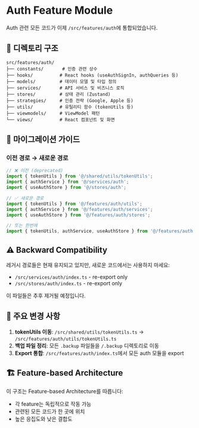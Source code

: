 # Auth Feature Module

Auth 관련 모든 코드가 이제 `/src/features/auth`에 통합되었습니다.

## 📁 디렉토리 구조

```
src/features/auth/
├── constants/       # 인증 관련 상수
├── hooks/          # React hooks (useAuthSignIn, authQueries 등)
├── models/         # 데이터 모델 및 타입 정의
├── services/       # API 서비스 및 비즈니스 로직
├── stores/         # 상태 관리 (Zustand)
├── strategies/     # 인증 전략 (Google, Apple 등)
├── utils/          # 유틸리티 함수 (tokenUtils 등)
├── viewmodels/     # ViewModel 패턴
└── views/          # React 컴포넌트 및 화면

```

## 🔄 마이그레이션 가이드

### 이전 경로 → 새로운 경로

```typescript
// ❌ 이전 (deprecated)
import { tokenUtils } from '@/shared/utils/tokenUtils';
import { authService } from '@/services/auth';
import { useAuthStore } from '@/stores/auth';

// ✅ 새로운 경로
import { tokenUtils } from '@/features/auth/utils';
import { authService } from '@/features/auth/services';
import { useAuthStore } from '@/features/auth/stores';

// 또는 한번에
import { tokenUtils, authService, useAuthStore } from '@/features/auth';
```

## ⚠️ Backward Compatibility

레거시 경로들은 현재 유지되고 있지만, 새로운 코드에서는 사용하지 마세요:
- `/src/services/auth/index.ts` - re-export only
- `/src/stores/auth/index.ts` - re-export only

이 파일들은 추후 제거될 예정입니다.

## 📝 주요 변경 사항

1. **tokenUtils 이동**: `/src/shared/utils/tokenUtils.ts` → `/src/features/auth/utils/tokenUtils.ts`
2. **백업 파일 정리**: 모든 `.backup` 파일들을 `/.backup` 디렉토리로 이동
3. **Export 통합**: `/src/features/auth/index.ts`에서 모든 auth 모듈을 export

## 🏗️ Feature-based Architecture

이 구조는 Feature-based Architecture를 따릅니다:
- 각 feature는 독립적으로 작동 가능
- 관련된 모든 코드가 한 곳에 위치
- 높은 응집도와 낮은 결합도
